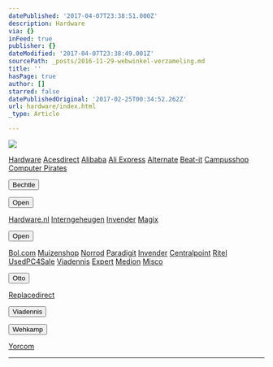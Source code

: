 ```yaml
---
datePublished: '2017-04-07T23:38:51.000Z'
description: Hardware
via: {}
inFeed: true
publisher: {}
dateModified: '2017-04-07T23:38:49.001Z'
sourcePath: _posts/2016-11-29-webwinkel-verzameling.md
title: ''
hasPage: true
author: []
starred: false
datePublishedOriginal: '2017-02-25T00:34:52.262Z'
url: hardware/index.html
_type: Article

---
```

![](https://the-grid-user-content.s3-us-west-2.amazonaws.com/ec19c922-42e0-4b92-ad52-af857f920e81.jpg)

[Hardware][0]
[Acesdirect][1]
[Alibaba][2]
[Ali Express][3]
[Alternate][4]
[Beat-it][5]
[Campusshop][6]
[Computer Pirates][7]

<button data-role="cta" style="">Bechtle</button>

<button data-role="cta" style="">Open</button>

[Hardware.nl][8]
[Interngeheugen][9]
[Invender][10]
[Magix][11]

<button data-role="cta" style="">Open</button>

[Bol.com][12]
[Muizenshop][10]
[Norrod][13]
[Paradigit][14]
[Invender][15]
[Centralpoint][16]
[Ritel][17]
[UsedPC4Sale][18]
[Viadennis][19]
[Expert][20]
[Medion][21]
[Misco][22]

<button data-role="cta" style="">Otto</button>

[Replacedirect][23]

<button data-role="cta" style="">Viadennis</button>

<button data-role="cta" style="">Wehkamp</button>

[Yorcom][24]

---



[0]: https://thegrid.ai/nederlandse-webwinkels/software "Software"
[1]: http://tc.tradetracker.net/?c=18080&m=12&a=133761&r=Acesdirect&u=%2F
[2]: http://tc.tradetracker.net/?c=16426&m=12&a=133761&r=Alibaba
[3]: http://tc.tradetracker.net/?c=15640&m=815289&a=133761&r=&u=
[4]: http://www.alternate.nl/tt/?tt=904_12_133761_&r=%2F
[5]: http://www.beat-it.nl/beat/?tt=16924_610437_133761_&r=
[6]: http://www.campusshop.nl/tt/index.aspx?tt=23397_12_133761_Campusshop&r=%2F
[7]: http://www.computerpirates.com/tradetracker/?tt=181_12_133761_ComputerPirates&r=%2F
[8]: http://www.hardware.nl/tt/?tt=541_12_133761_Hardware.nl&r=%2F
[9]: http://www.interngeheugen.com/tt/?tt=2902_12_133761_Interngeheugen&r=%2F
[10]: http://www.invender.nl/ttiv/index.php?tt=352_12_133761_Invender&r=%2F
[11]: http://www.magix.com/ap/tradetracker/?tt=2074_12_133761_Magix&r=%2F
[12]: https://partnerprogramma.bol.com/click/click?p=1&t=url&s=4310&f=TXL&url=http%3A%2F%2Fwww.bol.com&name=Bol-Nedweb
[13]: http://www.norrod.nl/tt/index.aspx?tt=23396_12_133761_Norrod&r=%2F
[14]: http://www.paradigit.nl/tt/index.aspx?tt=5043_12_133761_Paradigit&r=%2F
[15]: http://www.phoneshop.nl/gsm/?tt=727_12_133761_Phoneshop&r=%2F
[16]: http://www.centralpoint.nl/tracker/index.php?tt=534_12_133761_Ned-Web&r=%2F
[17]: http://www.ritel.nl/telecom/?tt=668_12_133761_Ritel&r=%2F
[18]: http://tc.tradetracker.net/?c=20400&m=12&a=133761&r=UsedPC4sale&u=%2F
[19]: http://www.viadennis.nl/computer/?tt=15804_12_133761_Viadennis&r=%2F
[20]: http://tc.tradetracker.net/?c=5515&m=12&a=133761&u=%2F
[21]: http://tc.tradetracker.net/?c=3452&m=12&a=133761
[22]: http://tc.tradetracker.net/?c=5917&m=12&a=133761&r=Rapportagened.webw&u=%2F
[23]: http://www.replacedirect.nl/page/startExternal/?tt=4825_12_133761_Rapportagened.webw&r=%2F
[24]: http://www.yorcom.nl/shopping/?tt=4837_12_133761_Rapportagened.webw&r=%2F
